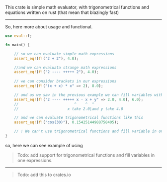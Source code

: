 This crate is simple math evaluator, with trigonometrical functions and equations written on rust (that mean that blazingly fast)

---

So, here more about usage and functional.

```rust
use eval::f;

fn main() {

    // so we can evaluate simple math expressions
    assert_eq!(f!("2 + 2"), 4.0);

    //and we can evaluata strange math expressions
    assert_eq!(f!("2 ---- +++++ 2"), 4.0);
    
    // we can consider brackets in our expressions
    assert_eq!(f!("(x + x) * x" => 2), 8.0); 

    // and as we saw in the previous example we can fill variables with some values
    assert_eq!(f!("2 ---- +++++ x - x + y" => 2.0, 4.0), 6.0);
    //                         ^    ^  ^
    //                      x take 2.0|and y take 4.0    

    // and we can evaluate trigonometrical functions like this 
    assert_eq!(f!("cos(30)"), 0.15425144988758405);

    // ! We can't use trigonometrical functions and fill variable in one expression
}
```

so, here we can see example of using

> Todo: add support for trigonometrical functions and fill variables in one expressions.
---
> Todo: add this to crates.io
